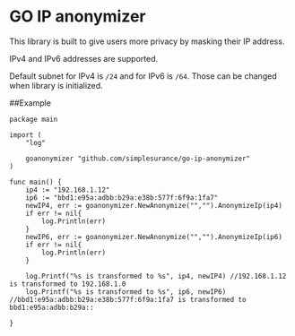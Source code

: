 # GO IP anonymizer

This library is built to give users more privacy by masking their IP address.

IPv4 and IPv6 addresses are supported. 

Default subnet for IPv4 is `/24` and for IPv6 is `/64`. Those can be changed when library is initialized.

##Example
```
package main

import (
	"log"

	goanonymizer "github.com/simplesurance/go-ip-anonymizer"
)

func main() {
	ip4 := "192.168.1.12"
	ip6 := "bbd1:e95a:adbb:b29a:e38b:577f:6f9a:1fa7"
	newIP4, err := goanonymizer.NewAnonymize("","").AnonymizeIp(ip4)
	if err != nil{
		log.Println(err)
	}
	newIP6, err := goanonymizer.NewAnonymize("","").AnonymizeIp(ip6)
	if err != nil{
		log.Println(err)
	}

	log.Printf("%s is transformed to %s", ip4, newIP4) //192.168.1.12 is transformed to 192.168.1.0
	log.Printf("%s is transformed to %s", ip6, newIP6) //bbd1:e95a:adbb:b29a:e38b:577f:6f9a:1fa7 is transformed to bbd1:e95a:adbb:b29a::

}

```